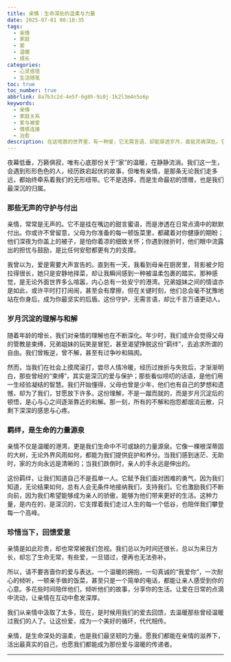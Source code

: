 ```yaml
---
title: 亲情：生命深处的温柔与力量
date: 2025-07-01 00:18:35
tags:
  - 亲情
  - 家庭
  - 爱
  - 温暖
  - 成长
categories:
  - 心灵感悟
  - 生活随笔
toc: true
toc_number: true
abbrlink: 8a7b3c2d-4e5f-6g8h-9i0j-1k2l3m4n5o6p
keywords:
  - 亲情
  - 家庭关系
  - 爱与被爱
  - 情感连接
  - 治愈
description: 在这喧嚣的世界里，有一种爱，它无需言语，却能穿透岁月，直抵灵魂深处。它不是轰轰烈烈的浪漫，也不是转瞬即逝的激情，而是生命中最坚韧、最温柔的底色——亲情。它像一盏永不熄灭的灯，照亮我们前行的路，也像一个温暖的港湾，接纳我们所有的疲惫与脆弱。今天，让我们一起走进这份深沉而美好的情感，感受它带来的治愈与力量。
---
```


夜幕低垂，万籁俱寂，唯有心底那份关于“家”的温暖，在静静流淌。我们这一生，会遇到形形色色的人，经历跌宕起伏的故事，但唯有亲情，是那条无论我们走多远，都始终牵系着我们的无形纽带。它不是选择，而是生命最初的馈赠，也是我们最深沉的归属。

### 那些无声的守护与付出

亲情，常常是无声的。它不是挂在嘴边的甜言蜜语，而是渗透在日常点滴中的默默付出。你或许不曾留意，父母为你准备的每一顿饭菜里，都藏着对你健康的期盼；他们深夜为你盖上的被子，是怕你着凉的细致关怀；你遇到挫折时，他们眼中流露出的担忧与鼓励，是比任何安慰都更有力的支撑。

我曾以为，爱是需要大声宣告的。直到有一天，我看到母亲在厨房里，背影被夕阳拉得很长，她只是安静地择菜，却让我瞬间感到一种被温柔包裹的踏实。那种感觉，是无论外面世界多么喧嚣，内心总有一处安宁的港湾。兄弟姐妹之间的情谊亦是如此，或许平时打打闹闹，甚至会有摩擦，但在关键时刻，他们总会毫不犹豫地站在你身后，成为你最坚实的后盾。这份守护，无需言语，却比千言万语更动人。

### 岁月沉淀的理解与和解

随着年龄的增长，我们对亲情的理解也在不断深化。年少时，我们或许会觉得父母的管教是束缚，兄弟姐妹的玩笑是冒犯，甚至渴望挣脱这份“羁绊”，去追求所谓的自由。我们曾叛逆，曾不解，甚至有过争吵和隔阂。

然而，当我们在社会上摸爬滚打，尝尽人情冷暖，经历过挫折与失败后，才渐渐明白，那些曾经的“束缚”，其实是深沉的爱与保护；那些看似唠叨的话语，是他们用一生经验凝结的智慧。我们开始懂得，父母也曾是少年，他们也有自己的梦想和遗憾，却为了我们，甘愿放下许多。这份理解，不是一蹴而就的，而是岁月沉淀后的顿悟，是心与心之间逐渐靠近的和解。那一刻，所有的不解和抱怨都烟消云散，只剩下深深的感恩与心疼。

### 羁绊，是生命的力量源泉

亲情不仅是温暖的港湾，更是我们生命中不可或缺的力量源泉。它像一棵根深蒂固的大树，无论外界风雨如何，都能为我们提供庇护和养分。当我们感到迷茫、无助时，家的方向永远是清晰的；当我们跌倒时，亲人的手永远是伸出的。

这份羁绊，让我们知道自己不是孤单一人。它赋予我们面对困难的勇气，因为我们知道，无论结果如何，总有人会无条件地接纳我们，支持我们。它也激励我们不断向前，因为我们希望能够成为亲人的骄傲，能够为他们带来更好的生活。这种力量，是内在的，是深沉的，它支撑着我们走过人生的每一个低谷，也陪伴我们攀登每一个高峰。

### 珍惜当下，回馈爱意

亲情是如此珍贵，却也常常被我们忽视。我们总以为时间还很长，总以为来日方长，却忘了生命无常，有些爱，一旦错过，便再也无法弥补。

所以，请不要吝啬你的爱与表达。一个温暖的拥抱，一句真诚的“我爱你”，一次耐心的倾听，一顿亲手做的饭菜，甚至只是一个简单的电话，都能让亲人感受到你的心意。多花些时间陪伴他们，倾听他们的故事，分享你的生活。让爱在日常的点滴中流动，让亲情在互动中愈发深厚。

我们从亲情中汲取了太多，现在，是时候用我们的爱去回馈，去温暖那些曾经温暖过我们的人了。让这份爱，成为一个美好的循环，代代相传。

亲情，是生命深处的温柔，也是我们最坚韧的力量。愿我们都能在亲情的滋养下，活出最真实的自己，也愿我们都能成为那份爱与温暖的传递者。

---